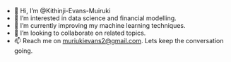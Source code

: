 - 👋 Hi, I’m @Kithinji-Evans-Muiruki
- 👀 I’m interested in data science and financial modelling.
- 🌱 I’m currently improving my machine learning techniques.
- 💞️ I’m looking to collaborate on related topics.
- 📫 Reach me on muriukievans2@gmail.com. Lets keep the conversation going.

<!---
Kithinji-Evans-Muiruki/Kithinji-Evans-Muiruki is a ✨ special ✨ repository because its `README.md` (this file) appears on your GitHub profile.
You can click the Preview link to take a look at your changes.
--->
